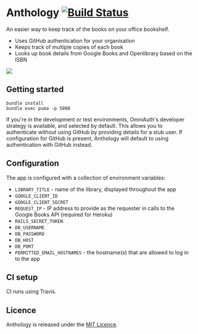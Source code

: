 # Anthology [![Build Status](https://travis-ci.org/JordanHatch/anthology.png?branch=master)](https://travis-ci.org/JordanHatch/anthology)

An easier way to keep track of the books on your office bookshelf.

* Uses GitHub authentication for your organisation
* Keeps track of multiple copies of each book
* Looks up book details from Google Books and Openlibrary based on the ISBN

![](http://jordanhatch.github.com/anthology/img/screenshot.png)

## Getting started

    bundle install
    bundle exec puma -p 5000

If you're in the development or test environments, OmniAuth's developer strategy is available, and selected by default. This allows you to authenticate without using GitHub by providing details for a stub user. If configuration for GitHub is present, Anthology will default to using authentication with GitHub instead.

## Configuration

The app is configured with a collection of environment variables:

* `LIBRARY_TITLE` - name of the library, displayed throughout the app
* `GOOGLE_CLIENT_ID`
* `GOOGLE_CLIENT_SECRET`
* `REQUEST_IP` - IP address to provide as the requester in calls to the Google Books API (required for Heroku)
* `RAILS_SECRET_TOKEN`
* `DB_USERNAME`
* `DB_PASSWORD`
* `DB_HOST`
* `DB_PORT`
* `PERMITTED_EMAIL_HOSTNAMES` - the hostname(s) that are allowed to log in to the app

## CI setup

CI runs using Travis.

## Licence

Anthology is released under the [MIT Licence](http://www.opensource.org/licenses/MIT).
